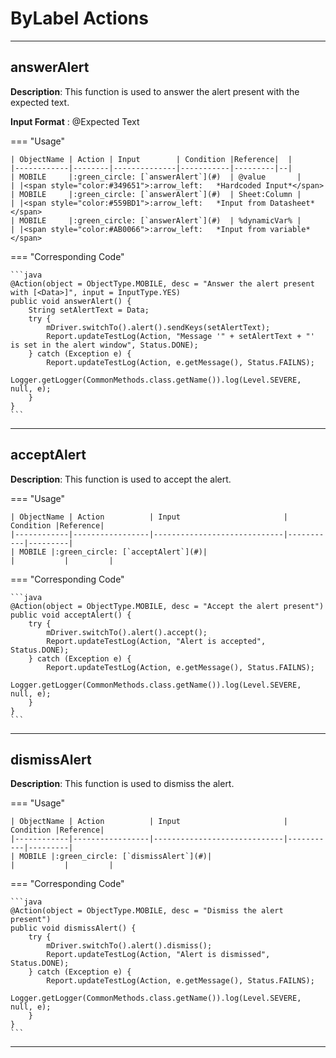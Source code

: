 # ByLabel Actions
------------------------

## **answerAlert**

**Description**: This function is used to answer the alert present with the expected text.

**Input Format** : @Expected Text

=== "Usage"

    | ObjectName | Action | Input        | Condition |Reference|  |
    |------------|--------|--------------|-----------|---------|--|
    | MOBILE     |:green_circle: [`answerAlert`](#)  | @value       |       | |<span style="color:#349651">:arrow_left:   *Hardcoded Input*</span> 
    | MOBILE     |:green_circle: [`answerAlert`](#)  | Sheet:Column |       | |<span style="color:#559BD1">:arrow_left:   *Input from Datasheet*</span>
    | MOBILE     |:green_circle: [`answerAlert`](#)  | %dynamicVar% |       | |<span style="color:#AB0066">:arrow_left:   *Input from variable*</span>

=== "Corresponding Code"

    ```java
    @Action(object = ObjectType.MOBILE, desc = "Answer the alert present with [<Data>]", input = InputType.YES)
	public void answerAlert() {
		String setAlertText = Data;
		try {
			mDriver.switchTo().alert().sendKeys(setAlertText);
			Report.updateTestLog(Action, "Message '" + setAlertText + "' is set in the alert window", Status.DONE);
		} catch (Exception e) {
			Report.updateTestLog(Action, e.getMessage(), Status.FAILNS);
			Logger.getLogger(CommonMethods.class.getName()).log(Level.SEVERE, null, e);
		}
	}
    ```
----------------------
## **acceptAlert**

**Description**: This function is used to accept the alert.

=== "Usage"

    | ObjectName | Action          | Input                       | Condition |Reference|
    |------------|-----------------|-----------------------------|-----------|---------|
    | MOBILE |:green_circle: [`acceptAlert`](#)|                             |           |         |

=== "Corresponding Code"

    ```java
    @Action(object = ObjectType.MOBILE, desc = "Accept the alert present")
	public void acceptAlert() {
		try {
			mDriver.switchTo().alert().accept();
			Report.updateTestLog(Action, "Alert is accepted", Status.DONE);
		} catch (Exception e) {
			Report.updateTestLog(Action, e.getMessage(), Status.FAILNS);
			Logger.getLogger(CommonMethods.class.getName()).log(Level.SEVERE, null, e);
		}
	}
    ```
----------------------
## **dismissAlert**

**Description**: This function is used to dismiss the alert.

=== "Usage"

    | ObjectName | Action          | Input                       | Condition |Reference|
    |------------|-----------------|-----------------------------|-----------|---------|
    | MOBILE |:green_circle: [`dismissAlert`](#)|                             |           |         |

=== "Corresponding Code"

    ```java
    @Action(object = ObjectType.MOBILE, desc = "Dismiss the alert present")
	public void dismissAlert() {
		try {
			mDriver.switchTo().alert().dismiss();
			Report.updateTestLog(Action, "Alert is dismissed", Status.DONE);
		} catch (Exception e) {
			Report.updateTestLog(Action, e.getMessage(), Status.FAILNS);
			Logger.getLogger(CommonMethods.class.getName()).log(Level.SEVERE, null, e);
		}
	}
    ```
----------------------
